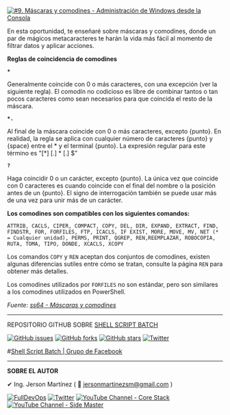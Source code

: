 [![#9. Máscaras y comodines - Administración de Windows desde la Consola](https://img.youtube.com/vi/wfGxWz3NYV4/maxresdefault.jpg)](https://youtu.be/wfGxWz3NYV4 "#9. Máscaras y comodines - Administración de Windows desde la Consola")

En esta oportunidad, te enseñaré sobre máscaras y comodines, donde un par de mágicos metacaracteres te harán la vida más fácil al momento de filtrar datos y aplicar acciones.

**Reglas de coincidencia de comodines**

**`*`**

Generalmente coincide con 0 o más caracteres, con una excepción (ver la 
siguiente regla). El comodín no codicioso es libre de combinar tantos o tan 
pocos caracteres como sean necesarios para que coincida el resto de la máscara.


**`*.`**

Al final de la máscara coincide con 0 o más caracteres, excepto {punto}. En realidad, la regla se aplica con cualquier número de caracteres {punto} y {space} entre el * y el terminal {punto}. La expresión regular para este término es "[*] [.] * [.] $"


**`?`**

Haga coincidir 0 o un carácter, excepto {punto}.
La única vez que coincide con 0 caracteres es cuando coincide con el final del nombre o la posición antes de un {punto}.
El signo de interrogación también se puede usar más de una vez para unir más de un carácter.


**Los comodines son compatibles con los siguientes comandos:**

```
ATTRIB, CACLS, CIPER, COMPACT, COPY, DEL, DIR, EXPAND, EXTRACT, FIND, FINDSTR, FOR, FORFILES, FTP, ICACLS, IF EXIST, MORE, MOVE, MV, NET (* = Cualquier unidad), PERMS, PRINT, QGREP, REN,REEMPLAZAR, ROBOCOPIA, RUTA, TOMA, TIPO, DONDE, XCACLS, XCOPY
```

Los comandos `COPY` y `REN` aceptan dos conjuntos de comodines, existen algunas diferencias sutiles entre cómo se tratan, consulte la página `REN` para obtener más detalles.

Los comodines utilizados por `FORFILES` no son estándar, pero son similares a los comodines utilizados en PowerShell.

*Fuente: [ss64 - Máscaras y comodines](https://ss64.com/nt/syntax-wildcards.html "Máscaras y comodines")* 

---

REPOSITORIO GITHUB SOBRE <a href="https://github.com/jersonmartinez/ShellScriptBatch" target="_blank">SHELL SCRIPT BATCH</a>

<a href="https://github.com/jersonmartinez/ShellScriptBatch/issues" target="_blank"><img alt="GitHub issues" src="https://img.shields.io/github/issues/jersonmartinez/ShellScriptBatch"></a>
<a href="https://github.com/jersonmartinez/ShellScriptBatch/network" target="_blank"><img alt="GitHub forks" src="https://img.shields.io/github/forks/jersonmartinez/ShellScriptBatch"></a>
<a href="https://github.com/jersonmartinez/ShellScriptBatch/stargazers" target="_blank"><img alt="GitHub stars" src="https://img.shields.io/github/stars/jersonmartinez/ShellScriptBatch"></a>
<a href="https://twitter.com/intent/tweet?text=Wow:&url=https%3A%2F%2Fgithub.com%2Fjersonmartinez%2FShellScriptBatch" target="_blank"><img alt="Twitter" src="https://img.shields.io/twitter/url?style=social&url=https%3A%2F%2Fgithub.com%2Fjersonmartinez%2FShellScriptBatch"></a>

#<a href="https://www.facebook.com/groups/ShellScriptBatch/" target="_blank">Shell Script Batch | Grupo de Facebook</a>

---

**SOBRE EL AUTOR**

✔ Ing. Jerson Martínez ( 💌 jersonmartinezsm@gmail.com )

<a href="https://www.fulldevops.es/?suscribirse" target="_blank"><img alt="FullDevOps" src="https://img.shields.io/twitter/url?color=9cf&label=%40FullDevOps&logo=FullDevOps&logoColor=informational&style=for-the-badge&url=https%3A%2F%2Ftwitter.com%2Fantoniomorenosm"></a>
<a href="https://twitter.com/antoniomorenosm" target="_blank"><img alt="Twitter" src="https://img.shields.io/twitter/url?color=9cf&label=%40antoniomorenosm&logo=Side%20Master&logoColor=yellow&style=for-the-badge&url=https%3A%2F%2Ftwitter.com%2Fantoniomorenosm"></a>
<a href="https://www.youtube.com/user/gvideosmtutorialesgm/videos" target="_blank"><img alt="YouTube Channel - Core Stack" src="https://img.shields.io/twitter/url?color=red&label=%40Core%20Stack&logo=Side%20Master&logoColor=yellow&style=for-the-badge&url=https%3A%2F%2Ftwitter.com%2Fantoniomorenosm"></a>
<a href="https://www.youtube.com/user/sidemastersupremo/videos" target="_blank"><img alt="YouTube Channel - Side Master" src="https://img.shields.io/twitter/url?color=red&label=%40Side%20Master&logo=Side%20Master&logoColor=yellow&style=for-the-badge&url=https%3A%2F%2Ftwitter.com%2Fantoniomorenosm"></a>
